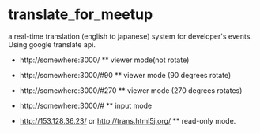 translate_for_meetup
====================

a real-time translation (english to japanese) system for developer's events. Using google translate api.

* http://somewhere:3000/
** viewer mode(not rotate)

* http://somewhere:3000/#90
** viewer mode (90 degrees rotate)

* http://somewhere:3000/#270
** viewer mode (270 degrees rotates)

* http://somewhere:3000/#<any character>
** input mode

* http://153.128.36.23/ or http://trans.html5j.org/
** read-only mode.
